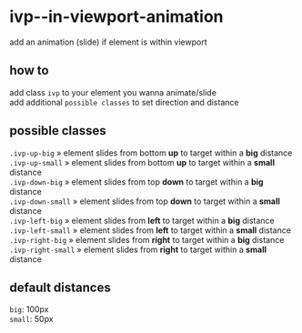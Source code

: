 # ivp--in-viewport-animation
add an animation (slide) if element is within viewport  

## how to  
add class `ivp` to your element you wanna animate/slide  
add additional `possible classes` to set direction and distance  

## possible classes  
`.ivp-up-big` » element slides from bottom __up__ to target within a __big__ distance  
`.ivp-up-small` » element slides from bottom __up__ to target within a __small__ distance  
`.ivp-down-big` » element slides from top __down__ to target within a __big__ distance  
`.ivp-down-small` » element slides from top __down__ to target within a __small__ distance  
`.ivp-left-big` » element slides from __left__ to target within a __big__ distance  
`.ivp-left-small` » element slides from __left__ to target within a __small__ distance  
`.ivp-right-big` » element slides from __right__ to target within a __big__ distance  
`.ivp-right-small` » element slides from __right__ to target within a __small__ distance  

## default distances  
`big`: 100px  
`small`: 50px

